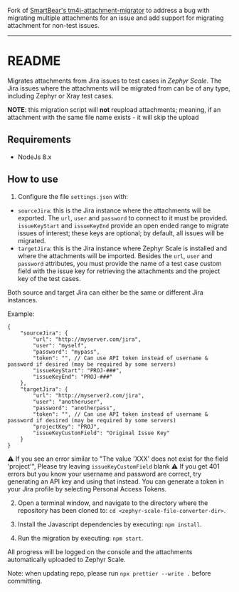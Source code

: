 Fork of [SmartBear's tm4j-attachment-migrator](https://bitbucket.org/smartbeartm4j/tm4j-attachment-migrator) to address
a bug with migrating multiple attachments for an issue and add support for migrating attachment for non-test issues.

---

# README

Migrates attachments from Jira issues to test cases in _Zephyr Scale_. The Jira issues where the attachments will be migrated from can be of any type, including Zephyr or Xray test cases.

**NOTE**: this migration script will **not** reupload attachments; meaning, if an attachment with the same file name exists - it will skip the upload

## Requirements

- NodeJs 8.x

## How to use

1. Configure the file `settings.json` with:

- `sourceJira`: this is the Jira instance where the attachments will be exported. The `url`, `user` and `password` to connect to it must be provided. `issueKeyStart` and `issueKeyEnd` provide an open ended range to migrate issues of interest; these keys are optional; by default, all issues will be migrated.
- `targetJira`: this is the Jira instance where Zephyr Scale is installed and where the attachments will be imported. Besides the `url`, `user` and `password` attributes, you must provide the name of a test case custom field with the issue key for retrieving the attachments and the project key of the test cases.

Both source and target Jira can either be the same or different Jira instances.

Example:

```
{
	"sourceJira": {
		"url": "http://myserver.com/jira",
		"user": "myself",
		"password": "mypass",
		"token": "", // Can use API token instead of username & password if desired (may be required by some servers)
		"issueKeyStart": "PROJ-###",
    	"issueKeyEnd": "PROJ-###"
	},
	"targetJira": {
		"url": "http://myserver2.com/jira",
		"user": "anotheruser",
		"password": "anotherpass",
		"token": "", // Can use API token instead of username & password if desired (may be required by some servers)
		"projectKey": "PROJ",
		"issueKeyCustomField": "Original Issue Key"
	}
}
```

⚠ If you see an error similar to "The value 'XXX' does not exist for the field 'project'", Please try leaving `issueKeyCustomField` blank
⚠ If you get 401 errors but you know your username and password are correct, try generating an API key and using that
instead. You can generate a token in your Jira profile by selecting Personal Access Tokens.

2. Open a terminal window, and navigate to the directory where the repository has been cloned to: `cd <zephyr-scale-file-converter-dir>`.

3. Install the Javascript dependencies by executing: `npm install`.

4. Run the migration by executing: `npm start`.

All progress will be logged on the console and the attachments automatically uploaded to Zephyr Scale.

Note: when updating repo, please run `npx prettier --write .` before committing.
